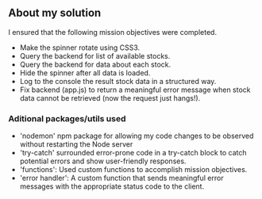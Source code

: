 ## About my solution

I ensured that the following mission objectives were completed.

- Make the spinner rotate using CSS3.
- Query the backend for list of available stocks.
- Query the backend for data about each stock.
- Hide the spinner after all data is loaded.
- Log to the console the result stock data in a structured way.
- Fix backend (app.js) to return a meaningful error message when stock data cannot be retrieved (now the request just hangs!).

### Aditional packages/utils used

- 'nodemon' npm package for allowing my code changes to be observed without restarting the Node server
- 'try-catch' surrounded error-prone code in a try-catch block to catch potential errors and show user-friendly responses.
- 'functions': Used custom functions to accomplish mission objectives.
- 'error handler': A custom function that sends meaningful error messages with the appropriate status code to the client.

